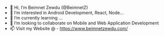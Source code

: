 - 👋 Hi, I’m Beimnet Zewdu (@BeimnetZ) 
- 👀 I’m interested in Android Development, React, Node...
- 🌱 I’m currently learning ...
- 💞️ I’m looking to collaborate on Mobile and Web Application Development
- 📫 Visit my Website @ - https://www.beimnetzewdu.com/

<!---
BeimnetZ/BeimnetZ is a ✨ special ✨ repository because its `README.md` (this file) appears on your GitHub profile.
You can click the Preview link to take a look at your changes.
--->
